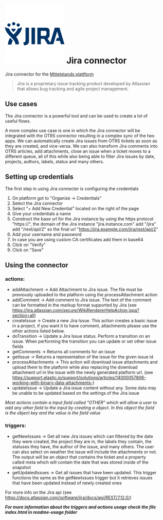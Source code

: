  
# ![Jira logo](logo.png "Jira logo") Jira connector

Jira connector for the [Mittelstands plattform](https://app.msp-live.external.otc.telekomcloud.com/ "MittelStands platform")

> Jira is a proprietary issue tracking product developed by Atlassian that allows bug tracking and agile project management.

## Use cases
The Jira connector is a powerful tool and can be used to create a lot of useful flows. 

A more complex use case is one in which the Jira connector will be integrated with the OTRS connector resulting in a complex sync of the two apps. We can automatically create Jira issues from OTRS tickets as soon as they are created, and vice-versa. We can also transform Jira comments into OTRS articles, add attachments, close an issue when a ticket moves to a different queue, all of this while also being able to filter Jira issues by date, projects, authors, labels, status and many others.     

## Setting up credentials
The first step in using Jira connector is configuring the credentials
1. On platform got to "Organize → Credentials"
2. Select the Jira connector
3. Select "+ Add New Credential" located on the right of the page
4. Give your credentials a name
5. Construct the base url for the Jira instance by using the https protocol "https://", the domain of the Jira instance "jira.instance.com" add "/jira" add "/rest/api/2"
  so the final url "https://jira.example.com/jira/rest/api/2"
6. Add your username and password
7. In case you are using custom CA certificates add them in base64
8. Click on "Verify"
9. Click on "Save"

## Using the connector
### actions: 
* addAttachment → Add Attachment to Jira issue. The file must be previously uploaded to the platform using the processAttachment action     
* addComment → Add comment to Jira issue. The text of the comment can be formatted in the markup format supported by Jira
(see https://jira.atlassian.com/secure/WikiRendererHelpAction.jspa?section=all)  
* createIssue → Create a new Jira Issue. This action creates a basic issue in a project, if you want it to have comment, attachments please use the other actions listed below.
* doTransition → Update a Jira Issue status. Perform a transition on an issue. When performing the transition you can update or set other issue fields
* getComments → Returns all comments for an issue
* getIssue → Returns a representation of the issue for the given issue id
* processAttachments → This action will download issue attachments and upload them to the platform while also replacing the download attachment url in the issue with the newly generated platform url.
(see https://support.elastic.io/support/solutions/articles/14000057806-working-with-binary-data-attachments-)
* updateIssue → Update a Jira issue content without any. Some data may be unable to be updated based on the settings of the Jira issue

_Most actions contain a input field called "OTHER" which will allow a user to add any other field to the input by creating a object. In this object the field is the object key and the value is the field value_
  
### triggers:
* getNewIssues → Get all new Jira issues which can filtered by the date they were created, the project they are in, the labels they contain, the statuses they have, the author of the issue, and many others. The user can also select on weather the issue will include the attachments or not. The output will be an object that contains the ticket and a property called meta which will contain the date that was stored inside of the snapshot 
* getUpdatedIssues → Get all issues that have been updated. This trigger functions the same as the getNewIssues trigger but it retrieves issues that have been updated instead of newly created ones

For more info on the Jira api (see https://docs.atlassian.com/software/jira/docs/api/REST/7.12.0/)

_**For more information about the triggers and actions usage check the file index.html in readme-usage folder**_
